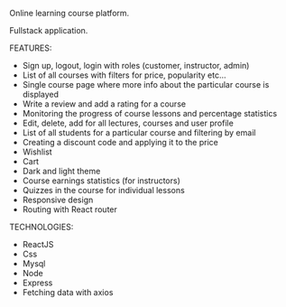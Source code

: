 Online learning course platform.

Fullstack application.

FEATURES:
- Sign up, logout, login with roles (customer, instructor, admin)
- List of all courses with filters for price, popularity etc...
- Single course page where more info about the particular course is displayed
- Write a review and add a rating for a course
- Monitoring the progress of course lessons and percentage statistics
- Edit, delete, add for all lectures, courses and user profile
- List of all students for a particular course and filtering by email
- Creating a discount code and applying it to the price
- Wishlist
- Cart
- Dark and light theme
- Course earnings statistics (for instructors)
- Quizzes in the course for individual lessons
- Responsive design
- Routing with React router

TECHNOLOGIES:
- ReactJS
- Css
- Mysql
- Node
- Express
- Fetching data with axios
